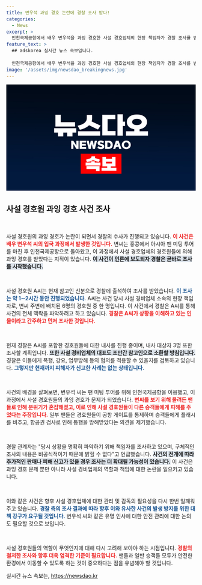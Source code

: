 ```yaml
---
title: 변우석 과잉 경호 논란에 경찰 조사 받다!
categories:
  - News
excerpt: >
  인천국제공항에서 배우 변우석을 과잉 경호한 사설 경호업체의 현장 책임자가 경찰 조사를 받았다. 사태의 전말과 함께 내사 대상자도 곧 소환될 예정, 과연 이 사건의 진실은 무엇일까? 클릭 유도!
feature_text: >
  ## adskorea 실시간 뉴스 속보입니다.

  인천국제공항에서 배우 변우석을 과잉 경호한 사설 경호업체의 현장 책임자가 경찰 조사를 받았다. 사태의 전말과 함께 내사 대상자도 곧 소환될 예정, 과연 이 사건의 진실은 무엇일까? 클릭 유도!
image: '/assets/img/newsdao_breakingnews.jpg'
---
```


<p><img src="/assets/img/newsdao_breakingnews.jpg" alt="adskorea 속보" /></p>

<h2 data-ke-size="size26">사설 경호원 과잉 경호 사건 조사</h2>

<p data-ke-size="size16">&nbsp;</p>

<p>사설 경호원의 과잉 경호가 논란이 되면서 경찰의 수사가 진행되고 있습니다. <b><span style="color: #ee2323;">이 사건은 배우 변우석 씨의 입국 과정에서 발생한 것입니다.</span></b> 변씨는 홍콩에서 아시아 팬 미팅 투어를 마친 후 인천국제공항으로 돌아왔고, 이 과정에서 사설 경호업체의 경호원들에 의해 과잉 경호를 받았다는 지적이 있습니다. <b><span style="background-color: #21538527;">이 사건이 언론에 보도되자 경찰은 곧바로 조사를 시작했습니다.</span></b> </p>

<p data-ke-size="size16">&nbsp;</p>

<p>사설 경호원 A씨는 현재 참고인 신분으로 경찰에 출석하여 조사를 받았습니다. <b><span style="color: #1a5490;">이 조사는 약 1∼2시간 동안 진행되었습니다.</span></b> A씨는 사건 당시 사설 경비업체 소속의 현장 책임자로, 변씨 주변에 배치된 6명의 경호원 중 한 명입니다. 이 사건에서 경찰은 A씨를 통해 사건의 전체 맥락을 파악하려고 하고 있습니다. <b><span style="color: #ee2323;">경찰은 A씨가 상황을 이해하고 있는 인물이라고 간주하고 먼저 조사한 것입니다.</span></b></p>

<p data-ke-size="size16">&nbsp;</p>

<p>현재 경찰은 A씨를 포함한 경호원들에 대한 내사를 진행 중이며, 내사 대상자 3명 또한 조사할 계획입니다. <b><span style="background-color: #21538527;">또한 사설 경비업체의 대표도 조만간 참고인으로 소환할 방침입니다.</span></b> 경찰은 이들에게 폭행, 강요, 업무방해 등의 혐의를 적용할 수 있을지를 검토하고 있습니다. <b><span style="color: #1a5490;">그렇지만 현재까지 피해자가 신고한 사례는 없는 상태입니다.</span></b></p>

<p data-ke-size="size16">&nbsp;</p>

<p>사건의 배경을 살펴보면, 변우석 씨는 팬 미팅 투어를 위해 인천국제공항을 이용했고, 이 과정에서 사설 경호원들의 과잉 경호가 문제가 되었습니다. <b><span style="color: #ee2323;">변씨를 보기 위해 몰려든 팬들로 인해 분위기가 혼잡해졌고, 이로 인해 사설 경호원들이 다른 승객들에게 피해를 주었다는 주장입니다.</span></b> 일부 팬들은 경호원들이 공항 게이트를 통제하며 승객들에게 플래시를 비추고, 항공권 검사로 인해 통행을 방해받았다는 의견을 제기했습니다.</p>

<p data-ke-size="size16">&nbsp;</p>

<p>경찰 관계자는 "당시 상황을 명확히 파악하기 위해 책임자를 조사하고 있으며, 구체적인 조사의 내용은 비공식적이기 때문에 밝힐 수 없다"고 언급했습니다. <b><span style="background-color: #21538527;">사건의 전개에 따라 추가적인 판매나 피해 신고가 있을 경우 조사는 더 확대될 가능성이 있습니다.</span></b> 이 사건은 과잉 경호 문제 뿐만 아니라 사설 경비업체의 역할과 책임에 대한 논란을 일으키고 있습니다.</p>

<p data-ke-size="size16">&nbsp;</p>

<p>이와 같은 사건은 향후 사설 경호업체에 대한 관리 및 감독의 필요성을 다시 한번 일깨워 주고 있습니다. <b><span style="color: #1a5490;">경찰 측의 조사 결과에 따라 향후 이와 유사한 사건의 발생 방지를 위한 대책 강구가 요구될 것입니다.</span></b> 변우석 씨와 같은 유명 인사에 대한 안전 관리에 대한 논의도 필요할 것으로 보입니다. </p>

<p data-ke-size="size16">&nbsp;</p>

<p>사설 경호원들의 역할이 무엇인지에 대해 다시 고려해 보아야 하는 시점입니다. <b><span style="color: #ee2323;">경찰의 철저한 조사와 향후 더욱 엄격한 기준이 필요합니다.</span></b> 팬들과 일반 승객들 모두가 안전한 환경에서 이동할 수 있도록 하는 것이 중요하다는 점을 유념해야 할 것입니다.</p>
실시간 뉴스 속보는, <a href="https://newsdao.kr" rel="dofollow">https://newsdao.kr</a>


